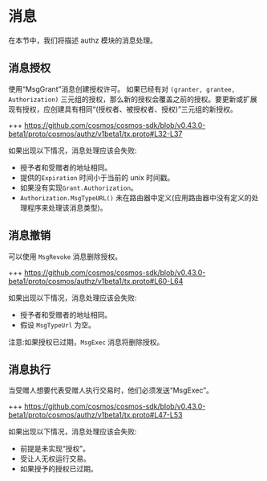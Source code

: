 # 消息

在本节中，我们将描述 authz 模块的消息处理。

## 消息授权

使用“MsgGrant”消息创建授权许可。
如果已经有对 `(granter, grantee, Authorization)` 三元组的授权，那么新的授权会覆盖之前的授权。要更新或扩展现有授权，应创建具有相同“(授权者、被授权者、授权)”三元组的新授权。

+++ https://github.com/cosmos/cosmos-sdk/blob/v0.43.0-beta1/proto/cosmos/authz/v1beta1/tx.proto#L32-L37

如果出现以下情况，消息处理应该会失败:

- 授予者和受赠者的地址相同。
- 提供的`Expiration` 时间小于当前的 unix 时间戳。
- 如果没有实现`Grant.Authorization`。
- `Authorization.MsgTypeURL()` 未在路由器中定义(应用路由器中没有定义的处理程序来处理该消息类型)。

## 消息撤销

可以使用 `MsgRevoke` 消息删除授权。

+++ https://github.com/cosmos/cosmos-sdk/blob/v0.43.0-beta1/proto/cosmos/authz/v1beta1/tx.proto#L60-L64

如果出现以下情况，消息处理应该会失败:

- 授予者和受赠者的地址相同。
- 假设 `MsgTypeUrl` 为空。

注意:如果授权已过期，`MsgExec` 消息将删除授权。

## 消息执行

当受赠人想要代表受赠人执行交易时，他们必须发送“MsgExec”。

+++ https://github.com/cosmos/cosmos-sdk/blob/v0.43.0-beta1/proto/cosmos/authz/v1beta1/tx.proto#L47-L53

如果出现以下情况，消息处理应该会失败:

- 前提是未实现“授权”。
- 受让人无权运行交易。
- 如果授予的授权已过期。 